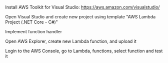 Install AWS Toolkit for Visual Studio: https://aws.amazon.com/visualstudio/  

Open Visual Studio and create new project using template "AWS Lambda Project (.NET Core - C#)"  

Implement function handler  

Open AWS Explorer, create new Lambda function, and upload it  

Login to the AWS Console, go to Lambda, functions, select function and test it  

